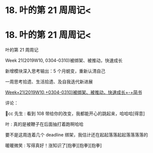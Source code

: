 # 18\. 叶的第 21 周周记<

# 18\. 叶的第 21 周周记<

叶的第 21 周周记

Week 21(2019W10, 0304-0310)被绑架、被推动，快速成长

新增模块深入思考输出：5 个月蜕变，重新认清自己

一周思考拾遗、生活拾遗、及自我迭代新进展

[Week+21(2019W10,+0304-0310)被绑架、被推动，快速成长+-+简书](https://www.jianshu.com/p/6dccd2fd2cbd)

评论：

🌟cc 先生 : 看到 108 带给你的改变，我都能开心的跳起来，哈哈哈[得意]

叶 : 真的是被鞭子在后面抽打着跑啊哈哈

要不是这周连着几个 deadline 绑架，我估计还在起起落落起起落落落落的

暖暖微笑 : 写得真好！涨知识了[抱拳][抱拳][抱拳]